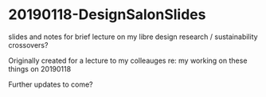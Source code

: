 # 20190118-DesignSalonSlides
slides and notes for brief lecture on my libre design research / sustainability crossovers?

Originally created for a lecture to my colleauges re: my working on these things on 20190118

Further updates to come?
